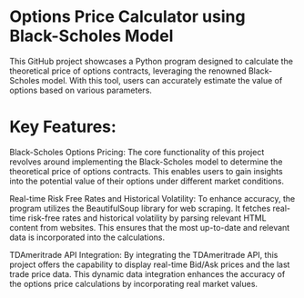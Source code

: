 # Options Price Calculator using Black-Scholes Model

This GitHub project showcases a Python program designed to calculate the theoretical price of options contracts, leveraging the renowned Black-Scholes model. With this tool, users can accurately estimate the value of options based on various parameters.

# Key Features:

Black-Scholes Options Pricing: The core functionality of this project revolves around implementing the Black-Scholes model to determine the theoretical price of options contracts. This enables users to gain insights into the potential value of their options under different market conditions.

Real-time Risk Free Rates and Historical Volatility: To enhance accuracy, the program utilizes the BeautifulSoup library for web scraping. It fetches real-time risk-free rates and historical volatility by parsing relevant HTML content from websites. This ensures that the most up-to-date and relevant data is incorporated into the calculations.

TDAmeritrade API Integration: By integrating the TDAmeritrade API, this project offers the capability to display real-time Bid/Ask prices and the last trade price data. This dynamic data integration enhances the accuracy of the options price calculations by incorporating real market values.

